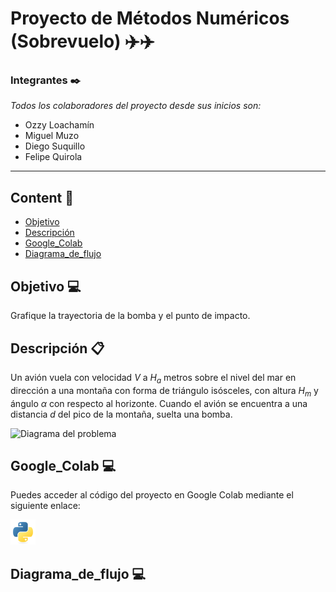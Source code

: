 # Proyecto de Métodos Numéricos (Sobrevuelo) ✈️✈️
### Integrantes ✒️

_Todos los colaboradores del proyecto desde sus inicios son:_

- Ozzy Loachamín
- Miguel Muzo
- Diego Suquillo
- Felipe Quirola
---
## Content 🚀
- [Objetivo](#Objetivo)
- [Descripción](#Descripción)
- [Google_Colab](#Google_Colab)
- [Diagrama_de_flujo](#Diagrama_de_flujo)


## Objetivo 💻
Grafique la trayectoria de la bomba y el punto de impacto.

## Descripción 📋
Un avión vuela con velocidad $V$ a $H_a$ metros sobre el nivel del mar en dirección a una montaña con forma de triángulo isósceles, con altura $H_m$ y ángulo $\alpha$ con respecto al horizonte. Cuando el avión se encuentra a una distancia $d$ del pico de la montaña, suelta una bomba.

![Diagrama del problema](https://github.com/Miguel-EMC/Proyecto_01_M-todosNumericos/assets/74844624/7980641b-fdc7-4a88-a239-12c4743ca544)


## Google_Colab 💻

Puedes acceder al código del proyecto en Google Colab mediante el siguiente enlace:

<a href="[[https://www.python.org](https://colab.research.google.com/drive/1H6pX-K0Lf2JkuSz6xq4a0hr75nCUYeM9?usp=sharing#scrollTo=wpy5q3Y_IXYJ)](https://colab.research.google.com/drive/1H6pX-K0Lf2JkuSz6xq4a0hr75nCUYeM9?usp=sharing#scrollTo=wpy5q3Y_IXYJ)" target="_blank"> <img src="https://raw.githubusercontent.com/devicons/devicon/master/icons/python/python-original.svg" alt="python" width="40" height="40"/> </a>

## Diagrama_de_flujo 💻
